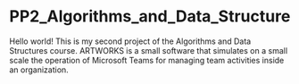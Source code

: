 # PP2_Algorithms_and_Data_Structure
Hello world!
This is my second project of the Algorithms and Data Structures course. ARTWORKS is a small software that simulates on a small scale the operation of Microsoft Teams for managing team activities inside an organization.
